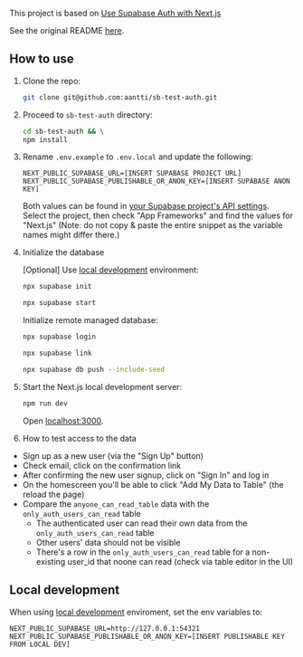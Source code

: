 This project is based on [Use Supabase Auth with Next.js](https://supabase.com/docs/guides/auth/quickstarts/nextjs)

See the original README [here](https://github.com/vercel/next.js/blob/canary/examples/with-supabase/README.md).

## How to use

1. Clone the repo:

   ```bash
   git clone git@github.com:aantti/sb-test-auth.git
   ```

2. Proceed to `sb-test-auth` directory:

   ```bash
   cd sb-test-auth && \
   npm install
   ```

3. Rename `.env.example` to `.env.local` and update the following:

   ```
   NEXT_PUBLIC_SUPABASE_URL=[INSERT SUPABASE PROJECT URL]
   NEXT_PUBLIC_SUPABASE_PUBLISHABLE_OR_ANON_KEY=[INSERT SUPABASE ANON KEY]
   ```

   Both values can be found in [your Supabase project's API settings](https://supabase.com/dashboard/project/_?showConnect=true). Select the project, then check "App Frameworks" and find the values for "Next.js" (Note: do not copy & paste the entire snippet as the variable names might differ there.)

4. Initialize the database

   [Optional] Use [local development](https://supabase.com/docs/guides/local-development) environment:

   ```bash
   npx supabase init
   ```

   ```bash
   npx supabase start
   ```

   Initialize remote managed database:

   ```bash
   npx supabase login
   ```

   ```bash
   npx supabase link
   ```

   ```bash
   npx supabase db push --include-seed
   ```

5. Start the Next.js local development server:

   ```bash
   npm run dev
   ```

   Open [localhost:3000](http://localhost:3000/).

6. How to test access to the data

  - Sign up as a new user (via the "Sign Up" button)
  - Check email, click on the confirmation link
  - After confirming the new user signup, click on "Sign In" and log in
  - On the homescreen you'll be able to click "Add My Data to Table" (the reload the page)
  - Compare the `anyone_can_read_table` data with the `only_auth_users_can_read` table
    - The authenticated user can read their own data from the `only_auth_users_can_read` table
    - Other users' data should not be visible
    - There's a row in the `only_auth_users_can_read` table for a non-existing user_id that
      noone can read (check via table editor in the UI)

## Local development

   When using [local development](https://supabase.com/docs/guides/local-development) enviroment, set the env variables to:

   ```
   NEXT_PUBLIC_SUPABASE_URL=http://127.0.0.1:54321
   NEXT_PUBLIC_SUPABASE_PUBLISHABLE_OR_ANON_KEY=[INSERT PUBLISHABLE KEY FROM LOCAL DEV]
   ```
